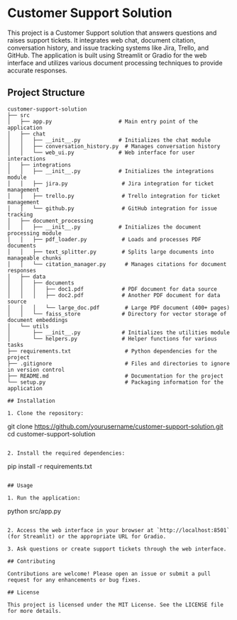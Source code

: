 # Customer Support Solution

This project is a Customer Support solution that answers questions and raises support tickets. It integrates web chat, document citation, conversation history, and issue tracking systems like Jira, Trello, and GitHub. The application is built using Streamlit or Gradio for the web interface and utilizes various document processing techniques to provide accurate responses.

## Project Structure

```
customer-support-solution
├── src
│   ├── app.py                     # Main entry point of the application
│   ├── chat
│   │   ├── __init__.py            # Initializes the chat module
│   │   ├── conversation_history.py  # Manages conversation history
│   │   └── web_ui.py              # Web interface for user interactions
│   ├── integrations
│   │   ├── __init__.py            # Initializes the integrations module
│   │   ├── jira.py                 # Jira integration for ticket management
│   │   ├── trello.py               # Trello integration for ticket management
│   │   └── github.py               # GitHub integration for issue tracking
│   ├── document_processing
│   │   ├── __init__.py            # Initializes the document processing module
│   │   ├── pdf_loader.py           # Loads and processes PDF documents
│   │   ├── text_splitter.py        # Splits large documents into manageable chunks
│   │   └── citation_manager.py      # Manages citations for document responses
│   ├── data
│   │   ├── documents
│   │   │   ├── doc1.pdf            # PDF document for data source
│   │   │   ├── doc2.pdf            # Another PDF document for data source
│   │   │   └── large_doc.pdf        # Large PDF document (400+ pages)
│   │   └── faiss_store             # Directory for vector storage of document embeddings
│   └── utils
│       ├── __init__.py             # Initializes the utilities module
│       └── helpers.py              # Helper functions for various tasks
├── requirements.txt                 # Python dependencies for the project
├── .gitignore                       # Files and directories to ignore in version control
├── README.md                        # Documentation for the project
└── setup.py                         # Packaging information for the application

## Installation

1. Clone the repository:
   ```
   git clone https://github.com/yourusername/customer-support-solution.git
   cd customer-support-solution
   ```

2. Install the required dependencies:
   ```
   pip install -r requirements.txt
   ```

## Usage

1. Run the application:
   ```
   python src/app.py
   ```

2. Access the web interface in your browser at `http://localhost:8501` (for Streamlit) or the appropriate URL for Gradio.

3. Ask questions or create support tickets through the web interface.

## Contributing

Contributions are welcome! Please open an issue or submit a pull request for any enhancements or bug fixes.

## License

This project is licensed under the MIT License. See the LICENSE file for more details.